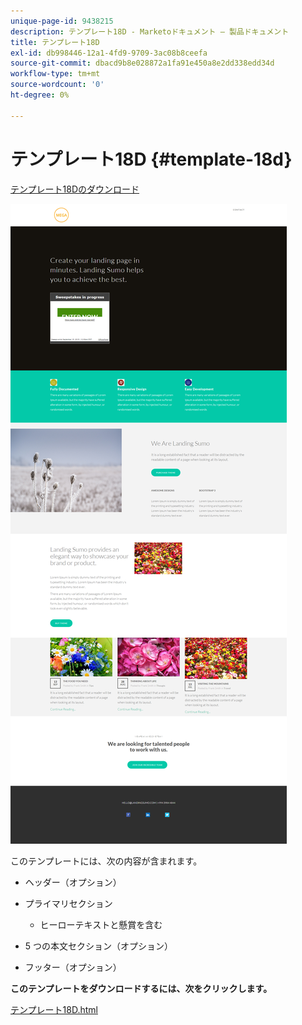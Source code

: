 ```yaml
---
unique-page-id: 9438215
description: テンプレート18D - Marketoドキュメント — 製品ドキュメント
title: テンプレート18D
exl-id: db998446-12a1-4fd9-9709-3ac08b8ceefa
source-git-commit: dbacd9b8e028872a1fa91e450a8e2dd338edd34d
workflow-type: tm+mt
source-wordcount: '0'
ht-degree: 0%

---
```


# テンプレート18D {#template-18d}

[テンプレート18Dのダウンロード](https://experienceleague.adobe.com/landing/marketo/lp-templates/template-18d.html)

![](assets/image2015-8-17-18-3a21-3a27.png)

このテンプレートには、次の内容が含まれます。

* ヘッダー（オプション）
* プライマリセクション

   * ヒーローテキストと懸賞を含む

* 5 つの本文セクション（オプション）
* フッター（オプション）

**このテンプレートをダウンロードするには、次をクリックします。**

[テンプレート18D.html](https://experienceleague.adobe.com/landing/marketo/lp-templates/template-18d.html)
